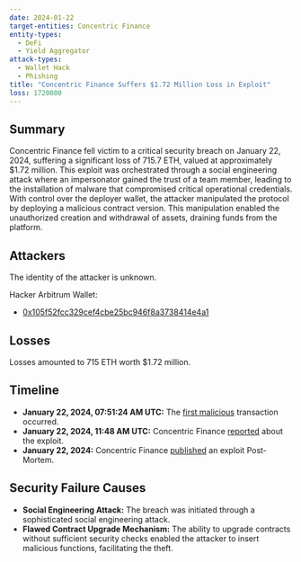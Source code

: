 ```yaml
---
date: 2024-01-22
target-entities: Concentric Finance
entity-types:
  - DeFi
  - Yield Aggregator
attack-types:
  - Wallet Hack
  - Phishing
title: "Concentric Finance Suffers $1.72 Million Loss in Exploit"
loss: 1720000
---
```


## Summary

Concentric Finance fell victim to a critical security breach on January 22, 2024, suffering a significant loss of 715.7 ETH, valued at approximately $1.72 million. This exploit was orchestrated through a social engineering attack where an impersonator gained the trust of a team member, leading to the installation of malware that compromised critical operational credentials. With control over the deployer wallet, the attacker manipulated the protocol by deploying a malicious contract version. This manipulation enabled the unauthorized creation and withdrawal of assets, draining funds from the platform.

## Attackers

The identity of the attacker is unknown.

Hacker Arbitrum Wallet:

- [0x105f52fcc329cef4cbe25bc946f8a3738414e4a1](https://arbiscan.io/address/0x105f52fcc329cef4cbe25bc946f8a3738414e4a1)

## Losses

Losses amounted to 715 ETH worth $1.72 million.

## Timeline

- **January 22, 2024, 07:51:24 AM UTC:** The [first malicious](https://arbiscan.io/tx/0xd9036566a2614045219e9bead34e490fc24c9d6ca695d5348b694c3280558e3b) transaction occurred.
- **January 22, 2024, 11:48 AM UTC:** Concentric Finance [reported](https://twitter.com/ConcentricFi/status/1749398619071938682) about the exploit.
- **January 22, 2024:** Concentric Finance [published](https://mirror.xyz/concentrictreasury.eth/duXXwBErblGw4CjbsA2JPoRAJqVNsDtiUsK4R6_vhD0) an exploit Post-Mortem.

## Security Failure Causes

- **Social Engineering Attack:** The breach was initiated through a sophisticated social engineering attack.
- **Flawed Contract Upgrade Mechanism:** The ability to upgrade contracts without sufficient security checks enabled the attacker to insert malicious functions, facilitating the theft.

